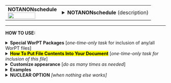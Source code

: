<!--------------------------------------
   SCREEN SHOT
--------------------------------------->
<table>
<tr>
<td>
<font size="3"><b>NOTANONschedule</b></font>
<br>
<img src="https://lh3.googleusercontent.com/d/1rdPPWxa8nlGOFGYbZyQ6Frq9zj01w4Ww" width=75%>
</td>
<td>
<details>
<summary><b>NOTANONschedule</b> (description)</summary>
<b>NOTANONschedule</b> is resource-loaded project schedule showing project tasks, milestones with associated timelines, and team member roles. The table provides the work effort involved for each task, divided into effort directly funded by this proposal, unfunded, and total.  Institutional affiliation (U.S. or international) is also indicated.  The information in this table is taken primarily from the TASKS page in the WorPT spreadsheet.
</details>
</td>
</tr>
</table>
<hr>

<!--------------------------------------
   HOW TO USE
--------------------------------------->
<b>HOW TO USE:</b>

<!-- - - - - - - - - - - - - - - - - - - - - - - - - - - - 
             Special Packages
- - - - - - - - - - - - - - - - - - - - - - - - - - - - -->
<details>
<summary><b>Special WorPT Packages</b> [<i>one-time-only task</i> for inclusion of any/all WorPT files]</summary>
Copy/paste the special packages in preamble of your document, if you haven't done so previously. (see https://github.com/pmarcum/WorPT-Work-Plan-Tool-4-proposals/blob/main/WorPTpackages for more info).
</details>

<!-- - - - - - - - - - - - - - - - - - - - - - - - - - - - 
             Putting File Contents Into Document
- - - - - - - - - - - - - - - - - - - - - - - - - - - - -->
<details>
<summary><mark><b>How To Put File Contents Into Your Document</b></mark> [<i>one-time-only task for inclusion of this file</i>]</summary> 
<ol>
<li>COPY the lines in the code block below, then</li>
<li>PASTE into your document WHERE you want the content to appear, then</li>
<li>MODIFY the editable lines you just pasted in your document as needed. The lines that may be edited (or even deleted altogether if not wanted) are indicated by highlight below. </li>
</ol>
   
<pre><code>
\newpage                                       % [optional] (could instead use \clearpage, or comment out)
\include{<mark>do_NOT_manually_edit</mark>/NOTANONschedule} % reset file parameters
%            ^^^^ replace do_NOT_manually_edit if not correct folder name
%
<mark>% Put <b>OPTIONAL</b> customizations for NOTANONschedule HERE</mark>
%
\begin{NOTANONschedule}
<mark>\caption{Resource-loaded project schedule, where: 
{\TotalFteUnfundedHeaderIcon\hspace{-0.3em}$=$\hspace{-0.3em}}Not funded by this grant, {\TotalFteFundedHeaderIcon\hspace{-0.3em}$=$\hspace{-0.3em}}funded by this grant, {\TotalFteSumHeaderIcon\hspace{-0.3em}$=$\hspace{-0.3em}}funded $+$ unfunded; Tasks are listed (left side), with duration of task activity indicated in blue-colored timelines that measure quarter-years (1,2,3,4). Task assignments identify specific team members responsible for implementation with associated work weeks, where color indicates institutional affiliation (blue$=$funded/U.S., black$=$not funded/U.S., red=international). "Total FTE" (right side) are integrated work-weeks converted into FTE per task (1~FTE$=$12~months), displayed as "total",  "unfunded by this grant", and "funded by this grant", resp.  Assignment identities: \RevealIdentities.}
\label{tab:NOTANONschedule}</mark>
\end{NOTANONschedule}
</code></pre>

</details>

<!-- - - - - - - - - - - - - - - - - - - - - - - - - - - - 
             Customizations
- - - - - - - - - - - - - - - - - - - - - - - - - - - - -->
<details>
<summary><b>Customize appearance</b> [<i>do as many times as needed</i>]</summary>
You can change column widths, column alignment, colors, font style using additional lines that are copy/pasted into your document. Specifically: 
<ol>
<li>COPY any or all lines in the code block below that are related to the formatting parameter that you want to edit. The lines below show default values. You will edit those values to make desired changes.</li>
<li>PASTE the copied lines into your document at the "% Put OPTIONAL customizations for NOTANONschedule HERE" line in the code that you copy/pasted in Step 2. Most importantly, the desired formatting lines should be pasted somewhere <b>between</b> the \include{do_NOT_manually_edit/NOTANONschedule} and \begin{NOTANONschedule} lines. </li>
<li>EDIT the pasted lines in your document, as desired.</li>
NOTE: THe lines are grouped into categories to help you locate what you need. You can PICK AND CHOOSE the lines you want to paste into your document; you do not have to copy/paste all of the lines below (unless noted) and do not have to copy all lines within a group.<br>
<i>Highlights indicate what parts of the commands can be edited without breaking your LaTeX code.</i><br>
You can just comment out your added lines and recompile the document, if you want to return to default values.
</ol>

<!-- . . . . . . . . . . . . . . . . . . . . . . . . . . . . . . . .
                              Options   
<!-- . . . . . . . . . . . . . . . . . . . . . . . . . . . . . . -->
<table>

<tr>
<td><b>Column width adjustments</b></td>
<td><pre><code>
\def\TitleWidth{<mark>4.1in</mark>}      % Title column width
\def\TimelineWidth{<mark>1ex</mark>}     % skinny timeline columns width
\def\AssignmentsWidth{<mark>24ex</mark>} % Task assignments column width
\def\SumFteWidth{<mark>5ex</mark>}       % Total FTE/Sum column width
\def\UnfundedFteWidth{<mark>5ex</mark>}  % Total FTE/Unfunded column width
\def\FundedFteWidth{<mark>5ex</mark>}    % Total FTE/Funded column width
</code></pre>
<details>
<summary>reference image</summary>
<img src="https://lh3.googleusercontent.com/d/1dXDf4XkJcMxWQ1Q5zYmiN1Z0QKpHpFLV" width=70%>
</details>
</td>
</tr>

<tr>
<td><b>Column label font adjustments</b></td>
<td><pre><code>
\def\TaskTimelineHeaderFontsize{<mark>\scriptsize</mark>}   % Task Timeline label text size
\def\TaskAssignmentsHeaderFontsize{<mark>\scriptsize</mark>}% Task Assignments label text size
\def\TotalFteHeaderFontsize{<mark>\scriptsize</mark>}       % Totaled FTEs label text size
\def\YearHeaderFontsize{<mark>\scriptsize</mark>}           % "YEAR1", "YEAR2"... label text size
\def\TaskTitleHeaderFontsize{<mark>\normalsize</mark>}      % "TASK TITLES" column label text size
\def\YearSliceHeaderFontsize{<mark>\scriptsize</mark>}      % "1", "2"... year-quarter label text size
\def\IdWksHeaderFontsize{<mark>\scriptsize</mark>}          % "id wks" text size  
</code></pre>
<details>
<summary>reference image</summary>
<img src="https://lh3.googleusercontent.com/d/1Og1zQoUqQuLJB8sbMlIiaDNviE-RBah6" width=70%>
</details>
</td>
</tr>
    
<tr>
<td><b>Table number additive correction</b></td>
<td>
The default typically works well (an overcount is caused by table + longtable combination).<br>
But if counter gets screwed up and needs manual intervention, use below to apply a correction:
<pre><code>
\def\TaskAddCounter{<mark>-1</mark>}    % additive correction to table number
</code></pre>
<details>
<summary>reference image</summary>
<img src="https://lh3.googleusercontent.com/d/1mYVKCIdWEPoyEQuEr2SYSAsr5-vGl48k" width=70%>
</details>
</td>
</tr>

<tr>
<td><b>Table compactness</b></td>
<td><pre><code>
\def\SpaceBetweenRows{<mark>0.8</mark>}    % vertical compactness of rows
\def\SpaceBetweenColumns{<mark>1pt</mark>} % bigger = wider spacing between columns
</code></pre>
<details>
<summary>reference image</summary>
<img src="https://lh3.googleusercontent.com/d/1wgKhN-aCTVc2Vi6bJ8FAyoZrK3f8SNfA" width=65%>
</details></td>
</tr>

<tr>
<td><b>Nudge table to left or right</b></td>
<td><pre><code>
\def\NudgeTable{<mark>1.5\textwidth</mark>} % larger value nudges table to left
</code></pre>
<details>
<summary>reference image</summary>
<img src="https://lh3.googleusercontent.com/d/1sgYYaDtI7YJF_sMnKDn7jXHWfZtgNBJX" width=65%>
</details>
</td>
</tr>

<tr>
<td><b>CATEGORY, TASK label row entry formatting</b></td>
<td>
For fontstyle changes, the "\textbf" can be changed to "\emph" for italics, or can<br>
be turned into plain test by removing the "\textbf" or other formatting. You do 
need to keep the #1 and #2 references. For example, if you just want plain text, you could
redefine as:<br>
\def\TaskCategoryLabel#1#2{{#1}~{#2}}
<pre><code>
\def\TaskCategoryLabel#1#2{{<mark>\normalsize\textbf\scshape</mark>{#1}}~
   {<mark>\normalsize\textbf</mark>{#2}}}                               % Category label
\def\TaskTitleLabel#1#2{~{<mark>\scriptsize{\textbf{\scshape</mark>{#1}}}}~
   {<mark>\color{mediumelectricblue}{\footnotesize\textbf</mark>{#2}}}} % Task title format for row item
</code></pre>
<details>
<summary>reference image</summary>
<img src="https://lh3.googleusercontent.com/d/1FptrYPilkvMpYVCh0EHQX5cKxFiZXUFh" width=50%>
</details>
</td>
</tr>

<tr>
<td><b>Vertical line colors</b></td>
<td><pre><code>
\def\TimelineVerticalLineColor{<mark>lightgray</mark>} % vertical line in timeline section
\def\TotalFteVerticalLineColor{<mark>lightgray</mark>} % vertical line in total fte section
</code></pre>
<details>
<summary>reference image</summary>
<img src="https://lh3.googleusercontent.com/d/1AewnKa1OXlrgT4bNIqy3JrVWkqW4lcYR" width=50%>
</details></td>
</tr>

<tr>
<td><b>Color of task timelines</b></td>
<td><pre><code>
\def\TimelineColor{<mark>mediumelectricblue</mark>} % Task Timeline cell color
</code></pre>
<details>
<summary>reference image</summary>
<img src="https://lh3.googleusercontent.com/d/12H_J3b7oNhnd9ZDHivqEkQ2gdAJl8hWV" width=50%>
</details></td>
</tr>

<tr>
<td><b>Institutional affiliation and funded vs unfunded formatting</b></td>
<td><pre><code>
\def\FundedUsTeam#1{<mark>\small \color{blue}</mark>{#1}}    % funded US team members ID, \#weeks format
\def\UnfundedUsTeam#1{<mark>\small \color{black}</mark>{#1}} % UNfunded US team members ID, \#weeks fomat
\def\InternationalTeam#1{<mark>\small \color{red}</mark>{#1}}% international team members ID, \#weeks format
</code></pre>
<details>
<summary>reference image</summary>
<img src="https://lh3.googleusercontent.com/d/1cio03IIIDCGoOO5_4htjm2LV6q0JmEe4" width=40%>
</details>
</td>
</tr>

<tr>
<td><b>FTE values in rightmost columns</b></td>
<td><pre><code>
\def\FteTotalFormat#1{<mark>\small</mark>{#1}}               % Total FTE/sum value format
\def\FteUnfundedFormat#1{<mark>\small</mark>{#1}}            % Total FTE/unfunded value format
\def\FteFundedFormat#1{<mark>\small \color{blue}</mark>{#1}} % Total FTE/funded value format
</code></pre>
<details>
<summary>reference image</summary>
<img src="https://lh3.googleusercontent.com/d/1aqfgM6GA6TCNEcAKQ-pyegkXKijkH889" width=40%>
</details>
</td>
</tr>

<tr>
<td><b>Team member identify table caption formatting</b></td>
<td><pre><code>
\def\RevealIdentityFormat#1#2{<mark>\textbf</mark>{#1}<mark>: </mark>#2} % \#1=ID, \#2=Name
</code></pre>
<details>
<summary>reference image</summary>
<img src="https://lh3.googleusercontent.com/d/1nrSrK1mSC0hJRuNJs6Vxf4jZlveQ48BL" width=50%>
</details>
</td>
</tr>

<tr>
<td><b>Symbol preferences for FTE types</b></td>
<td><pre><code>
\def\TotalFteSumHeaderIcon{<mark>\textbf{\large{$\Sigma$}}</mark>}       % FTE sum symbol
\def\TotalFteUnfundedHeaderIcon{<mark>\noDollarIcon{-0.4}{0.4mm}{0.2}{0.15}</mark>} % "FTE unfunded symbol
\def\TotalFteFundedHeaderIcon{<mark>\dollarIcon{-0.4}{0.2}{0.015}</mark>}% FTE funded symbol
</code></pre>
<details>
<summary>reference image</summary>
<img src="https://lh3.googleusercontent.com/d/1kdg5LRFovZQT9oI7B-eGPh5RJ9KARgmg" width=50%>
</details>
</td>
</tr>

<tr>
<td><b>Delimiter of team members under TASK ASSIGNMENTS</b></td>
<td><pre><code>
\def\TaskAssignmentDelimiter{;\hspace{3pt}} % delimiter used in TASK ASSIGNMENTS
</code></pre>
<details>
<summary>reference image</summary>
<img src="https://lh3.googleusercontent.com/d/1AwZgBxEbQJB6sw5vg68fL2uH0bFsj5Ht" width=30%>
</details>
</td>
</tr>

<tr>
<td><b>Table preamble - full control!</b></td>
<td>
Use table preamble for more control over table layout (removing/adding vertical lines, changing column alignment, etc).<br>
Copy/paste the ENTIRE below code in order to change default table preamble.<br>
<u>IMPORTANT</u> Most of table preamble can be changed EXCEPT <i>do <b>NOT</b> change "T", \NumberYears and \SlicesPerYearMinusTwo variables, and preserve the number of columns (eg, make sure that any 'p' that is removed is replaced by another alignment code). The helper definitions of "L", "V" and "W" may be changed or removed.</i>
<pre><code>
%--- table preamble definition bundled into the "T" variable
<mark>\newcolumntype{L}[1]{>{\raggedright\arraybackslash}p{#1}}</mark>      % title, assignment columns
<mark>\newcolumntype{V}{!{\color{\TimelineVerticalLineColor}\vrule}}</mark> % vertical lines in timeline
<mark>\newcolumntype{W}{!{\color{\TotalFteVerticalLineColor}\vrule}}</mark> % vertical lines in FTE
%
\newcolumntype{T}{
<mark>|L{\TitleWidth}</mark>         % title column
*{\NumberYears}{        % timeline columns
<mark>|p{\TimelineWidth}V</mark>*{\SlicesPerYearMinusTwo}<mark>{p{\TimelineWidth}V}p{\TimelineWidth}}</mark> 
<mark>|L{\AssignmentsWidth}</mark>   % task assignment column
<mark>|p{\SumFteWidth}W</mark>       % total fte, sum column
<mark>p{\UnfundedFteWidth}W</mark>   % total fte, unfunded column
<mark>p{\FundedFteWidth}|</mark>     % total fte, funded column
}
</code></pre></td>
</tr>
</table>
</details>

<!--------------------------------------
   EXAMPLES 
--------------------------------------->
<details>
<summary><b>Examples</b></summary>
The below is an example of how one can change the appearance of the table within a LaTeX document. After copy/pasting the code to incorporate the table into my document, and then deciding that my task titles were too long to fit with the table in portrait mode, I decided I needed to use landscape mode.  I copy/pasted the landscape fla and the 2 formatting lines that control the "Tasks" and "Expertise" column widths. (My team members have long last names, requiring a wider column than the default). I also slightly altered the caption to be appropriate to my proposal. The result?  A landscape-mode table that allows each task to appear in a single table row without spilling over into the next line, which is my preferred way to present these tables for easiest viewing. Here is a peek at what my LaTeX document looks like:  

<!--     INSERT IMAGE -->

NOTE: To return to default values, all I have to do is comment-out (put a "%" at the line's beginning) the "\def" formatting lines that I pasted. 
</details>

<!--------------------------------------
   NUCLEAR OPTION 
--------------------------------------->
<details>
<summary><b>NUCLEAR OPTION</b> <i>[when nothing else works]</i></summary>
If you just cannot get the table to look like you want it to look, you can always copy/paste the entire NOTANONschedule.tex file that appears in the WorPT subfolder, into your document, and then edit at-will.  Some of the WorPT files involve complicated LaTeX code, so be sure that you have a good mastery of LaTeX and know what you are doing before implementing this option!
</details>

